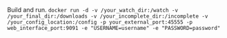 Build and run.
`docker run -d -v /your_watch_dir:/watch -v /your_final_dir:/downloads -v /your_incomplete_dir:/incomplete -v /your_config_location:/config -p your_external_port:45555 -p web_interface_port:9091 -e "USERNAME=username" -e "PASSWORD=password"`
